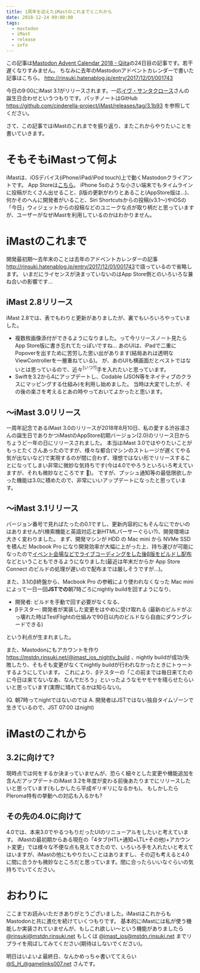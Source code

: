 ```yaml
---
title: 1周年を迎えたiMastのこれまでとこれから
date: 2018-12-24 09:00:00
tags:
  - mastodon
  - iMast
  - release
  - info
---
```


この記事は[Mastodon Advent Calendar 2018 - Qiita](https://qiita.com/advent-calendar/2018/mastodon)の24日目の記事です。若干遅くなりすみません。
ちなみに去年のMastodonアドベントカレンダーで書いた記事はこちら。 <http://rinsuki.hatenablog.jp/entry/2017/12/01/001743>

今日の9:00にiMast 3.1がリリースされます。一応[イヴ・サンタクロース](https://dic.nicovideo.jp/a/%E3%82%A4%E3%83%B4%E3%83%BB%E3%82%B5%E3%83%B3%E3%82%BF%E3%82%AF%E3%83%AD%E3%83%BC%E3%82%B9)さんの誕生日合わせというつもりです。パッチノートはGitHub <https://github.com/cinderella-project/iMast/releases/tag/3.1b93> を参照してください。

さて、この記事ではiMastのこれまでを振り返り、またこれからやりたいことを書いていきます。

<!-- more -->

# そもそもiMastって何よ

iMastは、iOSデバイス(iPhone/iPad/iPod touch)上で動くMastodonクライアントです。
App Storeは[こちら](https://itunes.apple.com/jp/app/imast/id1229461703?mt=8)。
iPhone 5sのような小さい端末でもタイムラインに投稿がたくさん出せること、β版の更新がわりとあること(AppStore版は…)、何かそのへんに開発者がいること、Siri Shortcutsからの投稿(v3.1〜)やiOSの「今日」ウィジェットからの投稿などのユニークな点が取り柄だと思っていますが、ユーザーがなぜiMastを利用しているのかはわかりません。

# iMastのこれまで

開発最初期〜去年末のことは去年のアドベントカレンダーの記事 <http://rinsuki.hatenablog.jp/entry/2017/12/01/001743>で語っているので省略します。
いまだにライセンスが決まっていないのはApp Store側とのいろいろな兼ね合いの影響です…

## iMast 2.8リリース

iMast 2.8では、表でもわりと更新がありましたが、裏でもいろいろやっていました。

- 複数枚画像添付ができるようになりました。って今リリースノート見たらApp Store版に書き忘れてたっぽいですね…
あのUIは、iPadで二重にPopoverを出すために苦労した思い出があります(結局あれは透明なViewControllerを一層重ねている)。
が、あのUIも横画面だとベストではないとは思っているので、近々<sup>[いつ?]</sup>手を入れたいと思っています。
- Swiftを3.2から4にアップデートし、Codable (JSON等をネイティブのクラスにマッピングする仕組み)を利用し始めました。
当時は大変でしたが、その後の楽さを考えるとあの時やっておいてよかったと思います。

## 〜iMast 3.0リリース

一周年記念であるiMast 3.0のリリースが2018年8月10日、私の愛する渋谷凛さんの誕生日でありかつiMastのAppStore初期バージョン(2.0)のリリース日からちょうど一年の日にリリースされました。
本当はiMast 3.0ではやりたいことがもっとたくさんあったのですが、様々な都合(マシンのストレージが遅くてやる気が出ないなど)で実現するのが間に合わず、理想ではない形でリリースすることになってしまい非常に微妙な気持ちです(今は4.0でやろうといろいろ考えていますが、それも微妙なところです 🤔)。
ですが、プッシュ通知等の最低限欲しかった機能は3.0に積めたので、非常にいいアップデートになったと思っています。

##  〜iMast 3.1リリース

バージョン番号で見ればたったの0.1ですし、更新内容的にもそんなにでかいのはありませんが(検索機能と英語対応と新HTMLパーサーぐらい?)、開発環境は大きく変わりました。
まず、開発マシンが HDD の Mac mini から NVMe SSD を積んだ Macbook Pro になり開発効率が大幅に上がった上、持ち運びが可能になったので[イベント会場などでライブコーディングをした後β版をビルドし配布](https://github.com/cinderella-project/iMast/releases/tag/3.1b70)などということもできるようになりました(最近は年末だからか App Store Connect のビルドの処理が遅いので配布までは厳しそうですが...)。

また、3.1のβ終盤から、Macbook Pro の参戦により使われなくなった Mac mini によって一日一回**JSTでの**朝7時ごろにnightly buildを回すようになり、

- 開発者: ビルドを手動で回す必要がなくなる、
- βテスター: 開発者が実装した変更をはやめに受け取れる (最新のビルドがぶっ壊れた時はTestFlightの仕組みで90日以内のビルドなら自由にダウングレードできる)

という利点が生まれました。

また、Mastodonにもアカウントを作り <https://mstdn.rinsuki.net/@imast_ios_nightly_build> 、nightly buildが成功/失敗したり、そもそも変更がなくてnightly buildが行われなかったときにトゥートするようにしています。
これにより、βテスターの「この前までは毎日来てたのに今日は来てないなあ、なんでだろう」といったようなモヤモヤを晴らせたらいいと思っています(実際に晴れてるかは知らない)。

(Q. 朝7時ってnightではないのでは A. 開発者はJSTではない独自タイムゾーンで生きているので、JST 07:00 はnight)

# iMastのこれから

## 3.2に向けて?

現時点では何をするか決まっていませんが、恐らく細々とした変更や機能追加を含んだアップデートのiMast 3.2を年度が変わる前後あたりまでにリリースしたいと思っています(もしかしたら平成ギリギリになるかも)。
もしかしたらPleroma特有の挙動への対応も入るかも?

## その先の4.0に向けて

4.0では、本来3.0でやるつもりだったUIのリニューアルをしたいと考えています。
iMastの最初期からある現在の「4タブ(HTL+通知+LTL+その他)+アカウント変更」では様々な不便な点も見えてきたので、いろいろ手を入れたいと考えてはいますが、iMastの他にもやりたいことはありますし、その辺も考えると4.0に間に合うかも微妙なところだと思っています。間に合ったらいいなぐらいの気持ちでいてください。

# おわりに

ここまでお読みいただきありがとうございました。iMastはこれからもMastodonと共に進化を続けていくつもりです。
基本的にiMastには私が使う機能しか実装されていませんが、もしこれ欲しい〜という機能がありましたら [@rinsuki@mstdn.rinsuki.net](https://mstdn.rinsuki.net/@rinsuki) もしくは [@imast_ios@mstdn.rinsuki.net](https://mstdn.rinsuki.net/@imast_ios) までリプライを飛ばしてみてください(期待はしないでください)。

明日はいよいよ最終日、なんかめっちゃ書いててえらい [@S_H_@gamelinks007.net](https://gamelinks007.net/@S_H_) さんです。